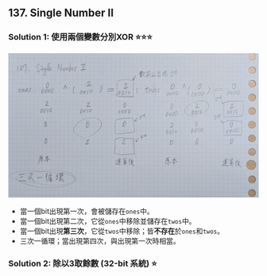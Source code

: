 ## 137. Single Number II

### Solution 1: 使用兩個變數分別XOR ⭐⭐⭐

![137_diagram.jpg](https://raw.githubusercontent.com/jhengwh/Leetcode_gh/main/016_137_Single%20Number%20II/137_diagram.jpg)

- 當一個bit出現第一次，會被儲存在`ones`中。
- 當一個bit出現第二次，它從`ones`中移除並儲存在`twos`中。
- 當一個bit出現**第三次**，它從`twos`中移除；皆**不存在**於`ones`和`twos`。
- 三次一循環；當出現第四次，與出現第一次時相當。

### Solution 2: 除以3取餘數 (32-bit 系統) ⭐

